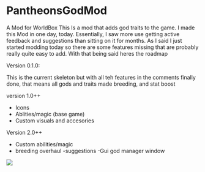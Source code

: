 # PantheonsGodMod
A Mod for WorldBox
This Is a mod that adds god traits to the game. I made this Mod in one day, today. Essentially, I saw more use getting active feedback and suggestions than sitting on it for months. As I said I just started modding today so there are some features missing that are probably really quite easy to add. With that being said heres the roadmap

Version 0.1.0:

This is the current skeleton but with all teh features in the comments finally done, that means all gods and traits made breeding, and stat boost

version 1.0++

- Icons
- Ablities/magic (base game)
- Custom visuals and accesories

Version 2.0++

- Custom abilities/magic
- breeding overhaul
-suggestions
-Gui god manager window

<a href="https://gamebanana.com/mods/456554"><img src="https://gamebanana.com/mods/embeddables/456554?type=large"/></a>